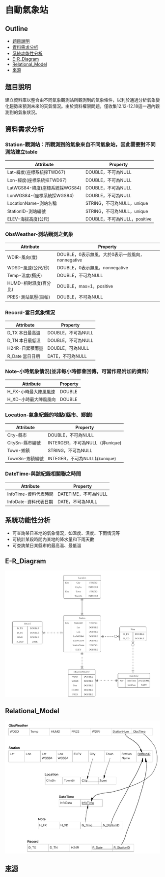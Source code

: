 # 自動氣象站 

## Outline
- [題目說明](#題目說明)
- [資料需求分析](#資料需求分析)
- [系統功能性分析](#系統功能性分析)
- [E-R_Diagram](#E-R_Diagram)
- [Relational_Model](#Relational_Model)
- [來源](#來源)


## 題目說明 
建立資料庫以整合由不同氣象觀測站所觀測到的氣象條件，以利於通過分析氣象變化趨勢來預測未來的天氣情況。由於資料權限問題，僅收集12.12-12.18這一週內觀測到的氣象狀況。 

## 資料需求分析 
### Station-觀測站：所觀測到的氣象來自不同氣象站，因此需要對不同測站建立table 
| Attribute | Property |
| --------- | -------- |
| Lat-緯度(座標系統採TWD67) | DOUBLE，不可為NULL |
| Lon-經度(座標系統採TWD67) | DOUBLE，不可為NULL | 
| LatWGS84-緯度(座標系統採WGS84) | DOUBLE，不可為NULL | 
| LonWGS84-(座標系統採WGS84) | DOUBLE，不可為NULL | 
| LocationName-測站名稱 | STRING，不可為NULL，unique | 
| StationID-測站編號 | STRING，不可為NULL，unique | 
| ELEV-海拔高度(公尺) | DOUBLE，不可為NULL，positive | 

 

### ObsWeather-測站觀測之氣象 
| Attribute | Property |
| --------- | -------- |
| WDIR-風向(度) | DOUBLE，0表示無風，大於0表示一般風向，nonnegative | 
| WDSD-風速(公尺/秒) | DOUBLE，0表示無風，nonnegative | 
| Temp-溫度(攝氏) | DOUBLE，不可為NULL | 
| HUMD-相對濕度(百分比) | DOUBLE，max=1，positive | 
| PRES-測站氣壓(百帕) | DOUBLE，不可為NULL | 

 

### Record-當日氣象情況 
| Attribute | Property |
| --------- | -------- |
| D_TX 本日最高溫 | DOUBLE，不可為NULL | 
| D_TN 本日最低溫 | DOUBLE，不可為NULL | 
| H24R-日累積雨量 | DOUBLE，可為NULL | 
| R_Date 當日日期 | DATE，不可為NULL | 



### Note-小時氣象情況(並非每小時都會回傳，可當作是附加的資料） 
| Attribute | Property |
| --------- | -------- |
| H_FX-小時最大陣風風速 | DOUBLE | 
| H_XD-小時最大陣風風向 | DOUBLE | 



### Location-氣象紀錄的地點(縣市、鄉鎮) 
| Attribute | Property |
| --------- | -------- |
| City-縣市 | DOUBLE，不可為NULL | 
| CitySn-縣市編號 | INTERGER，不可為NULL（非unique) | 
| Town-鄉鎮 | STRING，不可為NULL | 
| TownSn-鄉鎮編號 | INTEGER，不可為NULL(非unique) | 



### DateTime-與該紀錄相關聯之時間 
| Attribute | Property |
| --------- | -------- |
| InfoTime-資料代表時間 | DATETIME，不可為NULL | 
| InfoDate-資料代表日期 | DATE，不可為NULL | 

## 系統功能性分析 

+ 可查詢某日某地的氣象情況，如溫度、濕度、下雨情況等
+ 可統計某段時間內某地的降水量和下雨天數
+ 可查詢某日某縣市的最高溫、最低溫 

## E-R_Diagram
![E-R Diagram](ER.png)

## Relational_Model
![Relational Model](Relational.png)

## [來源](https://ticp.motc.gov.tw/ConvergeProj/dataService/viewdata?setId=00974&title=%E8%87%AA%E5%8B%95%E6%B0%A3%E8%B1%A1%E7%AB%99-%E6%B0%A3%E8%B1%A1%E8%A7%80%E6%B8%AC%E8%B3%87%E6%96%99&metadata=00974)
